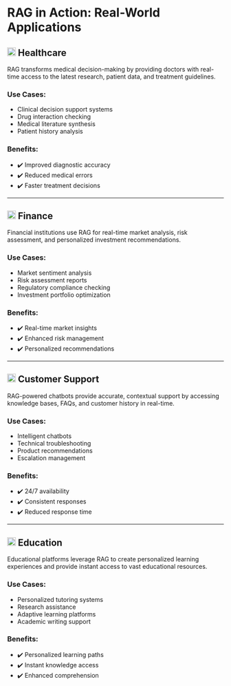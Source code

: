 # RAG in Action: Real-World Applications

## <img src="https://img.icons8.com/ios-filled/50/000000/healthcare.png" alt="Healthcare Icon" width="20"/> Healthcare

RAG transforms medical decision-making by providing doctors with real-time access to the latest research, patient data, and treatment guidelines.

### Use Cases:
- Clinical decision support systems
- Drug interaction checking
- Medical literature synthesis
- Patient history analysis

### Benefits:
- ✔️ Improved diagnostic accuracy
- ✔️ Reduced medical errors
- ✔️ Faster treatment decisions

---

## <img src="https://img.icons8.com/ios-filled/50/000000/finance.png" alt="Finance Icon" width="20"/> Finance

Financial institutions use RAG for real-time market analysis, risk assessment, and personalized investment recommendations.

### Use Cases:
- Market sentiment analysis
- Risk assessment reports
- Regulatory compliance checking
- Investment portfolio optimization

### Benefits:
- ✔️ Real-time market insights
- ✔️ Enhanced risk management
- ✔️ Personalized recommendations

---

## <img src="https://img.icons8.com/ios-filled/50/000000/customer-support.png" alt="Customer Support Icon" width="20"/> Customer Support

RAG-powered chatbots provide accurate, contextual support by accessing knowledge bases, FAQs, and customer history in real-time.

### Use Cases:
- Intelligent chatbots
- Technical troubleshooting
- Product recommendations
- Escalation management

### Benefits:
- ✔️ 24/7 availability
- ✔️ Consistent responses
- ✔️ Reduced response time

---

## <img src="https://img.icons8.com/ios-filled/50/000000/education.png" alt="Education Icon" width="20"/> Education

Educational platforms leverage RAG to create personalized learning experiences and provide instant access to vast educational resources.

### Use Cases:
- Personalized tutoring systems
- Research assistance
- Adaptive learning platforms
- Academic writing support

### Benefits:
- ✔️ Personalized learning paths
- ✔️ Instant knowledge access
- ✔️ Enhanced comprehension
